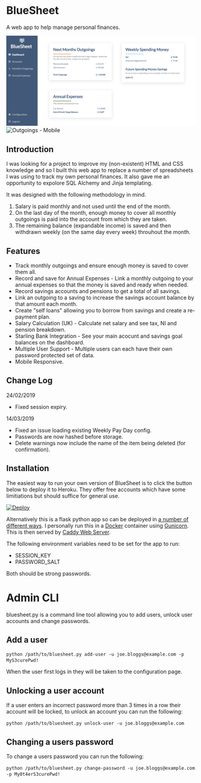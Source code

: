 # BlueSheet
A web app to help manage personal finances.

![Dashboard - Desktop](docs/dashboard-desktop.png)
![Outgoings - Mobile](docs/outgoings-mobile.png)

## Introduction
I was looking for a project to improve my (non-existent) HTML and CSS knowledge and so I built this web app to replace a number of spreadsheets I was using to track my own personal finances. It also gave me an opportunity to expolore SQL Alchemy and Jinja templating.

It was designed with the following methodology in mind.

1. Salary is paid monthly and not used until the end of the month.
2. On the last day of the month, enough money to cover all monthly outgoings is paid into the account from which they are taken.
3. The remaining balance (expandable income) is saved and then withdrawn weekly (on the same day every week) throuhout the month.

## Features
* Track monthly outgoings and ensure enough money is saved to cover them all.
* Record and save for Annual Expenses - Link a monthly outgoing to your annual expenses so that the money is saved and ready when needed.
* Record savings accounts and pensions to get a total of all savings.
* Link an outgoing to a saving to increase the savings account balance by that amount each month.
* Create "self loans" allowing you to borrow from savings and create a re-payment plan.
* Salary Calculation (UK) - Calculate net salary and see tax, NI and pension breakdown.
* Starling Bank Integration - See your main acocunt and savings goal balances on the dashboard.
* Multiple User Support - Multiple users can each have their own password protected set of data.
* Mobile Responsive.

## Change Log
24/02/2019
* Fixed session expiry.

14/03/2019
* Fixed an issue loading existing Weekly Pay Day config.
* Passwords are now hashed before storage.
* Delete warnings now include the name of the item being deleted (for confirmation).

## Installation
The easiest way to run your own version of BlueSheet is to click the button below to deploy it to Heroku. They offer free accounts which have some limitiations but should suffice for general use.

[![Deploy](https://www.herokucdn.com/deploy/button.svg)](https://heroku.com/deploy)

Alternatively this is a flask python app so can be deployed in [a number of different ways](http://flask.pocoo.org/docs/1.0/deploying/). I personally run this in a [Docker](https://www.docker.com/) container using [Gunicorn](https://gunicorn.org/). This is then served by [Caddy Web Server](https://caddyserver.com/).

The following environment variables need to be set for the app to run:

* SESSION_KEY
* PASSWORD_SALT

Both should be strong passwords.

# Admin CLI
bluesheet.py is a command line tool allowing you to add users, unlock user accounts and change passwords.

## Add a user
```shell
python /path/to/bluesheet.py add-user -u joe.bloggs@example.com -p MyS3curePwd!
```

When the user first logs in they will be taken to the configuration page.

## Unlocking a user account
If a user enters an incorrect password more than 3 times in a row their account will be locked, to unlock an account you can run the following:
```shell
python /path/to/bluesheet.py unlock-user -u joe.bloggs@example.com
```

## Changing a users password
To change a users password you can run the following:
```shell
python /path/to/bluesheet.py change-password -u joe.bloggs@example.com -p My0t4erS3curePwd!
```